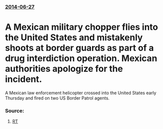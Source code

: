 ### [2014-06-27](/news/2014/06/27/index.md)

# A Mexican military chopper flies into the United States and mistakenly shoots at border guards as part of a drug interdiction operation. Mexican authorities apologize for the incident. 

​A Mexican law enforcement helicopter crossed into the United States early Thursday and fired on two US Border Patrol agents.


### Source:

1. [RT](http://on.rt.com/1pzxwj)
